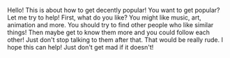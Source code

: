 Hello! This is about how to get decently popular! You want to get popular? Let me try to help! First, what do you like? You might like music, art, animation and more. You should try to find other people who like similar things! Then maybe get to know them more and you could follow each other! Just don't stop talking to them after that. That would be really rude. I hope this can help! Just don't get mad if it doesn't! 
